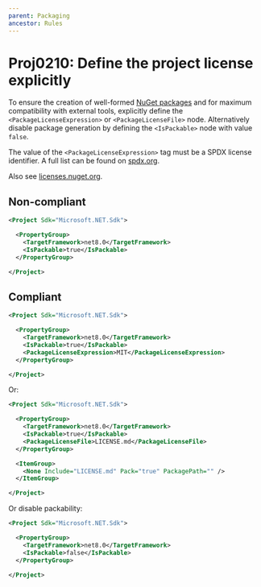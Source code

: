```yaml
---
parent: Packaging
ancestor: Rules
---
```


# Proj0210: Define the project license explicitly
To ensure the creation of well-formed [NuGet packages](/docs/nuget-packages.md)
and for maximum compatibility with external tools, explicitly define the
`<PackageLicenseExpression>` or `<PackageLicenseFile>` node. Alternatively
disable package generation by defining the `<IsPackable>` node with value `false`.

The value of the `<PackageLicenseExpression>` tag must be a SPDX license
identifier. A full list can be found on [spdx.org](https://spdx.org/licenses/).

Also see [licenses.nuget.org](https://licenses.nuget.org).

## Non-compliant
``` xml
<Project Sdk="Microsoft.NET.Sdk">

  <PropertyGroup>
    <TargetFramework>net8.0</TargetFramework>
    <IsPackable>true</IsPackable>
  </PropertyGroup>

</Project>
```

## Compliant
``` xml
<Project Sdk="Microsoft.NET.Sdk">

  <PropertyGroup>
    <TargetFramework>net8.0</TargetFramework>
    <IsPackable>true</IsPackable>
    <PackageLicenseExpression>MIT</PackageLicenseExpression>
  </PropertyGroup>

</Project>
```

Or:

``` xml
<Project Sdk="Microsoft.NET.Sdk">

  <PropertyGroup>
    <TargetFramework>net8.0</TargetFramework>
    <IsPackable>true</IsPackable>
    <PackageLicenseFile>LICENSE.md</PackageLicenseFile>
  </PropertyGroup>

  <ItemGroup>
    <None Include="LICENSE.md" Pack="true" PackagePath="" />
  </ItemGroup>

</Project>
```

Or disable packability:

``` xml
<Project Sdk="Microsoft.NET.Sdk">

  <PropertyGroup>
    <TargetFramework>net8.0</TargetFramework>
    <IsPackable>false</IsPackable>
  </PropertyGroup>

</Project>
```
